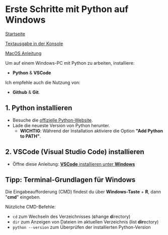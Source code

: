 # Erste Schritte mit Python auf Windows

[Startseite](/Projekte/Kapitel_0/Anfang_Lese_Mich.md) 

[Textausgabe in der Konsole](/Projekte/Kapitel_1/Textausgabe_InDerKonsole.md)

[MacOS Anleitung](../Kapitel_0/Erste_Schritte_Mac.md)

Um auf einem Windows-PC mit Python zu arbeiten, installiere:

  - **Python** & **VSCode**

Ich empfehle auch die Nutzung von:

  - **Github** & **Git**.

## 1. Python installieren

  - Besuche die [offizielle Python-Website](https://www.python.org/).
  - Lade die neueste Version von Python herunter.
    - **WICHTIG**: Während der Installation aktiviere die Option **"Add Python to PATH"**.

## 2. VSCode (Visual Studio Code) installieren

  - Öffne diese Anleitung: [**VSCode** installieren unter **Windows**](Installation_VSCode_Win.md)

## Tipp: Terminal-Grundlagen für Windows

Die Eingabeaufforderung (CMD) findest du über **Windows-Taste** + **R**, dann "**cmd**" eingeben.

Nützliche CMD-Befehle:

  - `cd` zum Wechseln des Verzeichnisses (**c**hange **d**irectory)
  - `dir` zum Anzeigen von Dateien im aktuellen Verzeichnis (list **dir**ectory)
  - `python --version` zum Überprüfen der installierten Python-Version



